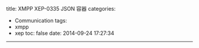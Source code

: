 title: XMPP XEP-0335 JSON 容器
categories:
  - Communication
tags:
  - xmpp
  - xep
toc: false
date: 2014-09-24 17:27:34
---



